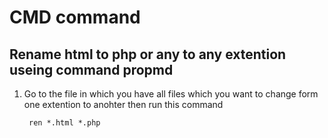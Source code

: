 # CMD command

## Rename html to php or any to any extention useing command propmd

1. Go to the file in which you have all files which you want to change form one extention to anohter then run this command

        ren *.html *.php